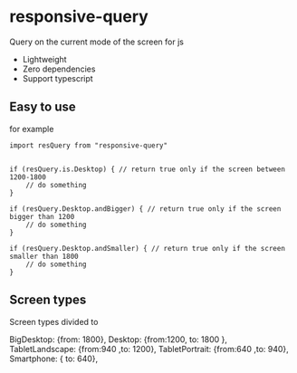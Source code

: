 # responsive-query
Query on the current mode of the screen for js


* Lightweight
* Zero dependencies
* Support typescript

## Easy to use

for example
```
import resQuery from "responsive-query" 


if (resQuery.is.Desktop) { // return true only if the screen between 1200-1800
    // do something
} 

if (resQuery.Desktop.andBigger) { // return true only if the screen bigger than 1200
    // do something
}

if (resQuery.Desktop.andSmaller) { // return true only if the screen smaller than 1800
    // do something
}
```
## Screen types
Screen types divided to 

BigDesktop: {from: 1800},
Desktop: {from:1200, to: 1800 },
TabletLandscape: {from:940 ,to: 1200},
TabletPortrait: {from:640 ,to: 940},
Smartphone: { to: 640},



